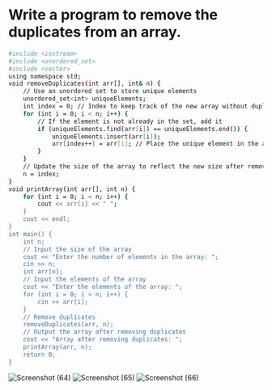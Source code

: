 # Write a program to remove the duplicates from an array.
```bash
#include <iostream>
#include <unordered_set>
#include <vector>
using namespace std;
void removeDuplicates(int arr[], int& n) {
    // Use an unordered set to store unique elements
    unordered_set<int> uniqueElements;
    int index = 0; // Index to keep track of the new array without duplicates
    for (int i = 0; i < n; i++) {
        // If the element is not already in the set, add it
        if (uniqueElements.find(arr[i]) == uniqueElements.end()) {
            uniqueElements.insert(arr[i]);
            arr[index++] = arr[i]; // Place the unique element in the array
        }
    }
    // Update the size of the array to reflect the new size after removing duplicates
    n = index;
}
void printArray(int arr[], int n) {
    for (int i = 0; i < n; i++) {
        cout << arr[i] << " ";
    }
    cout << endl;
}
int main() {
    int n;
    // Input the size of the array
    cout << "Enter the number of elements in the array: ";
    cin >> n;
    int arr[n];
    // Input the elements of the array
    cout << "Enter the elements of the array: ";
    for (int i = 0; i < n; i++) {
        cin >> arr[i];
    }
    // Remove duplicates
    removeDuplicates(arr, n);
    // Output the array after removing duplicates
    cout << "Array after removing duplicates: ";
    printArray(arr, n);
    return 0;
}
```
![Screenshot (64)](https://github.com/user-attachments/assets/6527a2de-1beb-4085-8b7a-f13a8496ee69)
![Screenshot (65)](https://github.com/user-attachments/assets/f15fea1f-efe1-4b9a-aa17-b6a538618273)
![Screenshot (66)](https://github.com/user-attachments/assets/8d56fe56-60eb-406e-aa8b-16b7fd6547f3)

